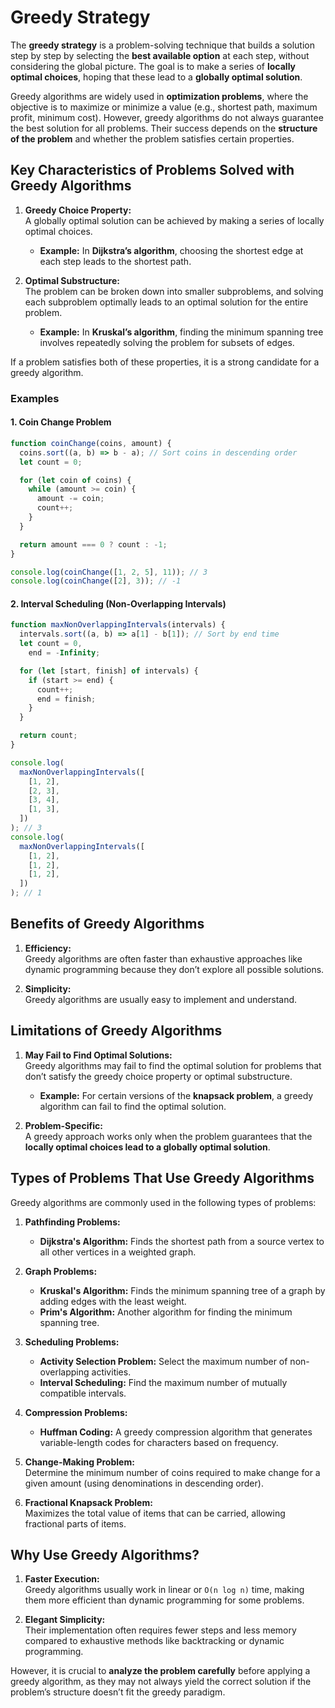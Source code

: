 # Greedy Strategy

The **greedy strategy** is a problem-solving technique that builds a solution step by step by selecting the **best available option** at each step, without considering the global picture. The goal is to make a series of **locally optimal choices**, hoping that these lead to a **globally optimal solution**.

Greedy algorithms are widely used in **optimization problems**, where the objective is to maximize or minimize a value (e.g., shortest path, maximum profit, minimum cost). However, greedy algorithms do not always guarantee the best solution for all problems. Their success depends on the **structure of the problem** and whether the problem satisfies certain properties.

## Key Characteristics of Problems Solved with Greedy Algorithms

1. **Greedy Choice Property:**  
   A globally optimal solution can be achieved by making a series of locally optimal choices.

   - **Example:** In **Dijkstra’s algorithm**, choosing the shortest edge at each step leads to the shortest path.

2. **Optimal Substructure:**  
   The problem can be broken down into smaller subproblems, and solving each subproblem optimally leads to an optimal solution for the entire problem.
   - **Example:** In **Kruskal’s algorithm**, finding the minimum spanning tree involves repeatedly solving the problem for subsets of edges.

If a problem satisfies both of these properties, it is a strong candidate for a greedy algorithm.

### Examples

#### 1. Coin Change Problem

```javascript
function coinChange(coins, amount) {
  coins.sort((a, b) => b - a); // Sort coins in descending order
  let count = 0;

  for (let coin of coins) {
    while (amount >= coin) {
      amount -= coin;
      count++;
    }
  }

  return amount === 0 ? count : -1;
}

console.log(coinChange([1, 2, 5], 11)); // 3
console.log(coinChange([2], 3)); // -1
```

#### 2. Interval Scheduling (Non-Overlapping Intervals)

```javascript
function maxNonOverlappingIntervals(intervals) {
  intervals.sort((a, b) => a[1] - b[1]); // Sort by end time
  let count = 0,
    end = -Infinity;

  for (let [start, finish] of intervals) {
    if (start >= end) {
      count++;
      end = finish;
    }
  }

  return count;
}

console.log(
  maxNonOverlappingIntervals([
    [1, 2],
    [2, 3],
    [3, 4],
    [1, 3],
  ])
); // 3
console.log(
  maxNonOverlappingIntervals([
    [1, 2],
    [1, 2],
    [1, 2],
  ])
); // 1
```

## Benefits of Greedy Algorithms

1. **Efficiency:**  
   Greedy algorithms are often faster than exhaustive approaches like dynamic programming because they don’t explore all possible solutions.

2. **Simplicity:**  
   Greedy algorithms are usually easy to implement and understand.

## Limitations of Greedy Algorithms

1. **May Fail to Find Optimal Solutions:**  
   Greedy algorithms may fail to find the optimal solution for problems that don’t satisfy the greedy choice property or optimal substructure.

   - **Example:** For certain versions of the **knapsack problem**, a greedy algorithm can fail to find the optimal solution.

2. **Problem-Specific:**  
   A greedy approach works only when the problem guarantees that the **locally optimal choices lead to a globally optimal solution**.

## Types of Problems That Use Greedy Algorithms

Greedy algorithms are commonly used in the following types of problems:

1. **Pathfinding Problems:**

   - **Dijkstra's Algorithm:** Finds the shortest path from a source vertex to all other vertices in a weighted graph.

2. **Graph Problems:**

   - **Kruskal's Algorithm:** Finds the minimum spanning tree of a graph by adding edges with the least weight.
   - **Prim's Algorithm:** Another algorithm for finding the minimum spanning tree.

3. **Scheduling Problems:**

   - **Activity Selection Problem:** Select the maximum number of non-overlapping activities.
   - **Interval Scheduling:** Find the maximum number of mutually compatible intervals.

4. **Compression Problems:**

   - **Huffman Coding:** A greedy compression algorithm that generates variable-length codes for characters based on frequency.

5. **Change-Making Problem:**  
   Determine the minimum number of coins required to make change for a given amount (using denominations in descending order).

6. **Fractional Knapsack Problem:**  
   Maximizes the total value of items that can be carried, allowing fractional parts of items.

## Why Use Greedy Algorithms?

1. **Faster Execution:**  
   Greedy algorithms usually work in linear or `O(n log n)` time, making them more efficient than dynamic programming for some problems.

2. **Elegant Simplicity:**  
   Their implementation often requires fewer steps and less memory compared to exhaustive methods like backtracking or dynamic programming.

However, it is crucial to **analyze the problem carefully** before applying a greedy algorithm, as they may not always yield the correct solution if the problem’s structure doesn’t fit the greedy paradigm.
